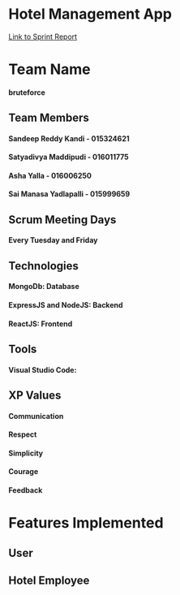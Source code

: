 # Hotel Management App

[Link to Sprint Report](https://docs.google.com/spreadsheets/d/1N_YAxDElzVTV7xWyxAjk_7LDUGHTmtO2qs2-PweUnzY/edit#gid=1312521409)

# Team Name
#### bruteforce

## Team Members
#### Sandeep Reddy Kandi - 015324621
#### Satyadivya Maddipudi - 016011775
#### Asha Yalla - 016006250
#### Sai Manasa Yadlapalli - 015999659

## Scrum Meeting Days
#### Every Tuesday and Friday


## Technologies
#### MongoDb: Database
#### ExpressJS and NodeJS: Backend
#### ReactJS: Frontend

## Tools
#### Visual Studio Code:

## XP Values

#### Communication
#### Respect
#### Simplicity
#### Courage
#### Feedback

# Features Implemented

## User



## Hotel Employee


